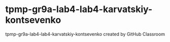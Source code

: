 # tpmp-gr9a-lab4-lab4-karvatskiy-kontsevenko
tpmp-gr9a-lab4-lab4-karvatskiy-kontsevenko created by GitHub Classroom
